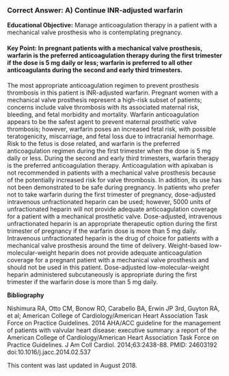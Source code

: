 
### Correct Answer: A) Continue INR-adjusted warfarin 

**Educational Objective:** Manage anticoagulation therapy in a patient with a mechanical valve prosthesis who is contemplating pregnancy.

#### **Key Point:** In pregnant patients with a mechanical valve prosthesis, warfarin is the preferred anticoagulation therapy during the first trimester if the dose is 5 mg daily or less; warfarin is preferred to all other anticoagulants during the second and early third trimesters.

The most appropriate anticoagulation regimen to prevent prosthesis thrombosis in this patient is INR-adjusted warfarin. Pregnant women with a mechanical valve prosthesis represent a high-risk subset of patients; concerns include valve thrombosis with its associated maternal risk, bleeding, and fetal morbidity and mortality. Warfarin anticoagulation appears to be the safest agent to prevent maternal prosthetic valve thrombosis; however, warfarin poses an increased fetal risk, with possible teratogenicity, miscarriage, and fetal loss due to intracranial hemorrhage. Risk to the fetus is dose related, and warfarin is the preferred anticoagulation regimen during the first trimester when the dose is 5 mg daily or less. During the second and early third trimesters, warfarin therapy is the preferred anticoagulation therapy.
Anticoagulation with apixaban is not recommended in patients with a mechanical valve prosthesis because of the potentially increased risk for valve thrombosis. In addition, its use has not been demonstrated to be safe during pregnancy.
In patients who prefer not to take warfarin during the first trimester of pregnancy, dose-adjusted intravenous unfractionated heparin can be used; however, 5000 units of unfractionated heparin will not provide adequate anticoagulation coverage for a patient with a mechanical prosthetic valve. Dose-adjusted, intravenous unfractionated heparin is an appropriate therapeutic option during the first trimester of pregnancy if the warfarin dose is more than 5 mg daily. Intravenous unfractionated heparin is the drug of choice for patients with a mechanical valve prosthesis around the time of delivery.
Weight-based low-molecular-weight heparin does not provide adequate anticoagulation coverage for a pregnant patient with a mechanical valve prosthesis and should not be used in this patient. Dose-adjusted low-molecular-weight heparin administered subcutaneously is appropriate during the first trimester if the warfarin dose is more than 5 mg daily.

**Bibliography**

Nishimura RA, Otto CM, Bonow RO, Carabello BA, Erwin JP 3rd, Guyton RA, et al; American College of Cardiology/American Heart Association Task Force on Practice Guidelines. 2014 AHA/ACC guideline for the management of patients with valvular heart disease: executive summary: a report of the American College of Cardiology/American Heart Association Task Force on Practice Guidelines. J Am Coll Cardiol. 2014;63:2438-88. PMID: 24603192 doi:10.1016/j.jacc.2014.02.537

This content was last updated in August 2018.